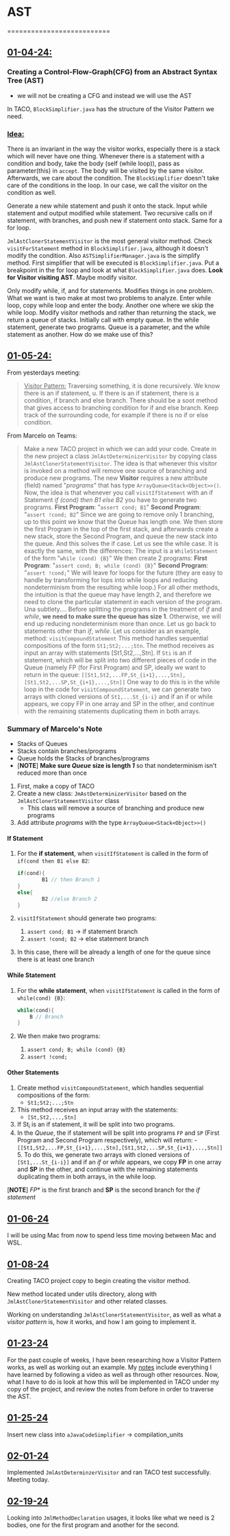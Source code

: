 # AST

==========================

## <u>01-04-24:</u>

### Creating a Control-Flow-Graph(CFG) from an Abstract Syntax Tree (AST)

- we will not be creating a CFG and instead we will use the AST

In TACO, `BlockSimplifier.java` has the structure of the Visitor Pattern we need.

### <u>Idea:</u>

There is an invariant in the way the visitor works, especially there is a stack which will never have one thing. Whenever there is a statement with a condition and body, take the body (self (while loop)), pass as parameter(this) in `accept`. The body will be visited by the same visitor. Afterwards, we care about the condition. The `BlockSimplifier` doesn't take care of the conditions in the loop. In our case, we call the visitor on the condition as well.

Generate a new while statement and push it onto the stack. Input while statement and output modified while statement. Two recursive calls on if statement, with branches, and push new if statement onto stack. Same for a for loop.

`JmlAstClonerStatementVisitor` is the most general visitor method. Check `visitForStatement` method in `BlockSimplifier.java`, although it doesn't modify the condition. Also `ASTSimplifierManager.java` is the simplify method. First simplifier that will be executed is `BlockSimplifier.java`. Put a breakpoint in the for loop and look at what `BlockSimplifier.java` does. **Look for Visitor visiting AST**. Maybe modify visitor.

Only modify while, if, and for statements. Modifies things in one problem. What we want is two make at most two problems to analyze. Enter while loop, copy while loop and enter the body. Another one where we skip the while loop. Modify visitor methods and rather than returning the stack, we return a queue of stacks. Initially call with empty queue. In the while statement, generate two programs. Queue is a parameter, and the while statement as another. How do we make use of this?

## <u>01-05-24:</u>

From yesterdays meeting:

><u>Visitor Pattern:</u>
Traversing something, it is done recursively. We know there is an if statement, u. If there is an if statement, there is a condition, if branch and else branch. There should be a soot method that gives access to branching condition for if and else branch. Keep track of the surrounding code, for example if there is no if or else condition.

From Marcelo on Teams:

>Make a new TACO project in which we can add your code. Create in the new project a class `JmlAstDeterminizerVisitor` by copying class `JmlAstClonerStatementVisitor`. The idea is that whenever this visitor is invoked on a method will remove one source of branching and produce new programs. The new **Visitor** requires a new attribute (field) named "*programs*" that has type `ArrayQueue<Stack<Object>>()`. Now, the idea is that whenever you call `visitIfStatement` with an if Statement *if (cond) then B1 else B2* you have to generate two programs.
**First Program**: "`assert cond; B1`"
**Second Program**: "`assert !cond; B2`"
Since we are going to remove only 1 branching, up to this point we know that the Queue has length one. We then store the first Program in the top of the first stack, and afterwards create a new stack, store the Second Program, and queue the new stack into the queue. And this solves the if case. Let us see the while case. It is exactly the same, with the differences:
The input is a `WhileStatement` of the form "`while (cond) {B}`"
We then create 2 programs:
**First Program**: "`assert cond; B; while (cond) {B}`"
**Second Program**: "`assert !cond;`"
We will leave for loops for the future (they are easy to handle by transforming for lops into while loops and reducing nondeterminism from the resulting while loop.)
For all other methods, the intuition is that the queue may have length 2, and therefore we need to clone the particular statement in each version of the program.
Una subtlety.... Before splitting the programs in the treatment of *if* and *while*, **we need to make sure the queue has size 1**. Otherwise, we will end up reducing nondeterminism more than once. Let us go back to statements other than *if*, *while*. Let us consider as an example, method:
`visitCompoundStatement`
This method handles sequential compositions of the form `St1;St2;...;Stn`. The method receives as input an array with statements [St1,St2,...,Stn]. If `Sti` is an if statement, which will be split into two different pieces of code in the Queue (namely FP (for First Program) and SP, ideally we want to return in the queue:
`[[St1,St2,...FP,St_{i+1},...,Stn],[St1,St2,...SP,St_{i+1},...,Stn]]`
One way to do this is in the while loop in the code for `visitCompoundStatement`, we can generate two arrays with cloned versions of `St1,...St_{i-i}` and if an if or while appears, we copy FP in one  array and SP in the other, and continue with the remaining statements duplicating them in both arrays.

### Summary of Marcelo's Note

- Stacks of Queues
- Stacks contain branches/programs
- Queue holds the Stacks of branches/programs
- [**NOTE**] **Make sure *Queue* size is length *1*** so that nondeterminism isn't reduced more than once

1. First, make a copy of TACO
2. Create a new class: `JmAstDeterminizerVisitor` based on the `JmlAstClonerStatementVisitor` class
   - This class will remove a source of branching and produce new programs
3. Add attribute *programs* with the type `ArrayQueue<Stack<Object>>()`

#### If Statement

   1. For the **if statement**, when `visitIfStatement` is called in the form of `if(cond then B1 else B2`:  

        ``` Java
        if(cond){
                B1 // then Branch 1
        }
        else{
                B2 //else Branch 2
        }
        ```

   2. `visitIfStatement` should generate two programs:
      1. `assert cond; B1` -> if statement branch
      2. `assert !cond; B2` -> else statement branch

   3. In this case, there will be already a length of one for the queue since there is at least one branch

#### While Statement

   1. For the **while statement**, when `visitIfStatement` is called in the form of `while(cond) {B}`:

        ``` Java
        while(cond){
            B // Branch
        }
        ```

   2. We then make two programs:
      1. `assert cond; B; while (cond) {B}`
      2. `assert !cond;`

#### Other Statements

   1. Create method `visitCompoundStatement`, which handles sequential compositions of the form:
       - `St1;St2;...;Stn`
   2. This method receives an input array with the statements:
       - `[St,St2,...,Stn]`
   3. If St<sub>i</sub> is an if statement, it will be split into two programs.
   4. In the *Queue*, the if statement will be split into programs `FP` and `SP` (First Program and Second Program respectively), which will return:
    - `[[St1,St2,...FP,St_{i+1},...,Stn],[St1,St2,...SP,St_{i+1},...,Stn]]`
    5. To do this, we generate two arrays with cloned versions of `[St1,...St_{i-i}]` and if an *if* or *while* appears, we copy **FP** in one array and **SP** in the other, and continue with the remaining statements duplicating them in both arrays, in the while loop.

[**NOTE**] *FP** is the first branch and **SP** is the second branch for the *if statement*

## <u>01-06-24</u>

I will be using Mac from now to spend less time moving between Mac and WSL.

## <u>01-08-24</u>

Creating TACO project copy to begin creating the visitor method.

New method located under utils directory, along with `JmlAstClonerStatementVisitor` and other related classes.

Working on understanding `JmlAstClonerStatementVisitor`, as well as what a *visitor pattern* is, how it works, and how I am going to implement it.

## <u>01-23-24</u>

For the past couple of weeks, I have been researching how a Visitor Pattern works, as well as working out an example. My [notes](visitorDesignPattern.md) include everything I have learned by following a video as well as through other resources. Now, what I have to do is look at how this will be implemented in TACO under my copy of the project, and review the notes from before in order to traverse the AST.

## <u>01-25-24</u>

Insert new class into `aJavaCodeSimplifier` -> compilation_units

## <u>02-01-24</u>

Implemented `JmlAstDeterminzerVisitor` and ran TACO test successfully. Meeting today.

## <u>02-19-24</u>

Looking into `JmlMethodDeclaration` usages, it looks like what we need is 2 bodies, one for the first program and another for the second.
